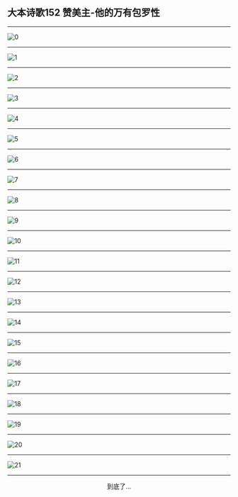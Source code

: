 
## 大本诗歌152 赞美主-他的万有包罗性
        
<div id="aplayer0"></div>

<div id="aplayer1"></div>

<div id="aplayer2"></div>

---

<img alt="0" data-original="https://cdn.jsdelivr.net/gh/k34869/shi/data/d0147/0">

---

<img alt="1" data-original="https://cdn.jsdelivr.net/gh/k34869/shi/data/d0147/1">

---

<img alt="2" data-original="https://cdn.jsdelivr.net/gh/k34869/shi/data/d0147/2">

---

<img alt="3" data-original="https://cdn.jsdelivr.net/gh/k34869/shi/data/d0147/3">

---

<img alt="4" data-original="https://cdn.jsdelivr.net/gh/k34869/shi/data/d0147/4">

---

<img alt="5" data-original="https://cdn.jsdelivr.net/gh/k34869/shi/data/d0147/5">

---

<img alt="6" data-original="https://cdn.jsdelivr.net/gh/k34869/shi/data/d0147/6">

---

<img alt="7" data-original="https://cdn.jsdelivr.net/gh/k34869/shi/data/d0147/7">

---

<img alt="8" data-original="https://cdn.jsdelivr.net/gh/k34869/shi/data/d0147/8">

---

<img alt="9" data-original="https://cdn.jsdelivr.net/gh/k34869/shi/data/d0147/9">

---

<img alt="10" data-original="https://cdn.jsdelivr.net/gh/k34869/shi/data/d0147/10">

---

<img alt="11" data-original="https://cdn.jsdelivr.net/gh/k34869/shi/data/d0147/11">

---

<img alt="12" data-original="https://cdn.jsdelivr.net/gh/k34869/shi/data/d0147/12">

---

<img alt="13" data-original="https://cdn.jsdelivr.net/gh/k34869/shi/data/d0147/13">

---

<img alt="14" data-original="https://cdn.jsdelivr.net/gh/k34869/shi/data/d0147/14">

---

<img alt="15" data-original="https://cdn.jsdelivr.net/gh/k34869/shi/data/d0147/15">

---

<img alt="16" data-original="https://cdn.jsdelivr.net/gh/k34869/shi/data/d0147/16">

---

<img alt="17" data-original="https://cdn.jsdelivr.net/gh/k34869/shi/data/d0147/17">

---

<img alt="18" data-original="https://cdn.jsdelivr.net/gh/k34869/shi/data/d0147/18">

---

<img alt="19" data-original="https://cdn.jsdelivr.net/gh/k34869/shi/data/d0147/19">

---

<img alt="20" data-original="https://cdn.jsdelivr.net/gh/k34869/shi/data/d0147/20">

---

<img alt="21" data-original="https://cdn.jsdelivr.net/gh/k34869/shi/data/d0147/21">

---

<p style="text-align: center">到底了...</p>

<script src="/js/dist-view.js"></script>

<script>
MAIN.id = 'd0147';
        
const ap0 = new APlayer({
    container: document.getElementById('aplayer0'),
    volume: 1,
    loop: 'none',
    preload: 'none',
    audio: [{
        name: 'D152.mp3',
        artist: '大本诗歌',
        url: 'https://res.wx.qq.com/voice/getvoice?mediaid=MzI0NTk3MDM5M18yMjQ3NTE5OTU1',
        cover: '/favicon'
    }]
});
const ap1 = new APlayer({
    container: document.getElementById('aplayer1'),
    volume: 1,
    loop: 'none',
    preload: 'none',
    audio: [{
        name: 'D152第一节领唱.mp3',
        artist: '大本诗歌',
        url: 'https://res.wx.qq.com/voice/getvoice?mediaid=MzI0NTk3MDM5M18yMjQ3NTE5OTU2',
        cover: '/favicon'
    }]
});
const ap2 = new APlayer({
    container: document.getElementById('aplayer2'),
    volume: 1,
    loop: 'none',
    preload: 'none',
    audio: [{
        name: 'D152教唱版.mp3',
        artist: '大本诗歌',
        url: 'https://res.wx.qq.com/voice/getvoice?mediaid=MzI0NTk3MDM5M18yMjQ3NTE5OTU3',
        cover: '/favicon'
    }]
});
</script>
